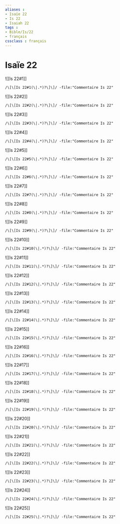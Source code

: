 ```yaml
---
aliases : 
- Isaïe 22
- Is 22
- Isaiah 22
tags : 
- Bible/Is/22
- français
cssclass : français
---
```


# Isaïe 22

![[Is 22#1]]

```query
/\[\[Is 22#1(\|.*)?\]\]/ -file:"Commentaire Is 22"
```

![[Is 22#2]]

```query
/\[\[Is 22#2(\|.*)?\]\]/ -file:"Commentaire Is 22"
```

![[Is 22#3]]

```query
/\[\[Is 22#3(\|.*)?\]\]/ -file:"Commentaire Is 22"
```

![[Is 22#4]]

```query
/\[\[Is 22#4(\|.*)?\]\]/ -file:"Commentaire Is 22"
```

![[Is 22#5]]

```query
/\[\[Is 22#5(\|.*)?\]\]/ -file:"Commentaire Is 22"
```

![[Is 22#6]]

```query
/\[\[Is 22#6(\|.*)?\]\]/ -file:"Commentaire Is 22"
```

![[Is 22#7]]

```query
/\[\[Is 22#7(\|.*)?\]\]/ -file:"Commentaire Is 22"
```

![[Is 22#8]]

```query
/\[\[Is 22#8(\|.*)?\]\]/ -file:"Commentaire Is 22"
```

![[Is 22#9]]

```query
/\[\[Is 22#9(\|.*)?\]\]/ -file:"Commentaire Is 22"
```

![[Is 22#10]]

```query
/\[\[Is 22#10(\|.*)?\]\]/ -file:"Commentaire Is 22"
```

![[Is 22#11]]

```query
/\[\[Is 22#11(\|.*)?\]\]/ -file:"Commentaire Is 22"
```

![[Is 22#12]]

```query
/\[\[Is 22#12(\|.*)?\]\]/ -file:"Commentaire Is 22"
```

![[Is 22#13]]

```query
/\[\[Is 22#13(\|.*)?\]\]/ -file:"Commentaire Is 22"
```

![[Is 22#14]]

```query
/\[\[Is 22#14(\|.*)?\]\]/ -file:"Commentaire Is 22"
```

![[Is 22#15]]

```query
/\[\[Is 22#15(\|.*)?\]\]/ -file:"Commentaire Is 22"
```

![[Is 22#16]]

```query
/\[\[Is 22#16(\|.*)?\]\]/ -file:"Commentaire Is 22"
```

![[Is 22#17]]

```query
/\[\[Is 22#17(\|.*)?\]\]/ -file:"Commentaire Is 22"
```

![[Is 22#18]]

```query
/\[\[Is 22#18(\|.*)?\]\]/ -file:"Commentaire Is 22"
```

![[Is 22#19]]

```query
/\[\[Is 22#19(\|.*)?\]\]/ -file:"Commentaire Is 22"
```

![[Is 22#20]]

```query
/\[\[Is 22#20(\|.*)?\]\]/ -file:"Commentaire Is 22"
```

![[Is 22#21]]

```query
/\[\[Is 22#21(\|.*)?\]\]/ -file:"Commentaire Is 22"
```

![[Is 22#22]]

```query
/\[\[Is 22#22(\|.*)?\]\]/ -file:"Commentaire Is 22"
```

![[Is 22#23]]

```query
/\[\[Is 22#23(\|.*)?\]\]/ -file:"Commentaire Is 22"
```

![[Is 22#24]]

```query
/\[\[Is 22#24(\|.*)?\]\]/ -file:"Commentaire Is 22"
```

![[Is 22#25]]

```query
/\[\[Is 22#25(\|.*)?\]\]/ -file:"Commentaire Is 22"
```

